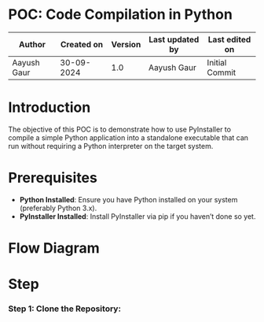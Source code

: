 # POC: Code Compilation in Python

|   Author     |  Created on   |  Version   | Last updated by | Last edited on |
| ------------ | --------------| -----------|---------------- |--------------- |
| Aayush Gaur | 30-09-2024   |     1.0    | Aayush Gaur    | Initial Commit    |

# Introduction
The objective of this POC is to demonstrate how to use PyInstaller to compile a simple Python application into a standalone executable that can run without requiring a Python interpreter on the target system.

# Prerequisites
- **Python Installed**: Ensure you have Python installed on your system (preferably Python 3.x).
- **PyInstaller Installed**: Install PyInstaller via pip if you haven’t done so yet.

# Flow Diagram

# Step
### Step 1: Clone the Repository:

